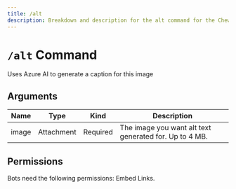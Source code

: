 ```yaml
---
title: /alt
description: Breakdown and description for the alt command for the Chewbotcca Discord bot
---
```


# `/alt` Command

Uses Azure AI to generate a caption for this image

## Arguments

| Name  | Type       | Kind     | Description                                            |
|-------|------------|----------|--------------------------------------------------------|
| image | Attachment | Required | The image you want alt text generated for. Up to 4 MB. |

## Permissions

Bots need the following permissions: Embed Links.
